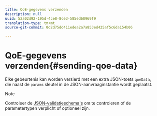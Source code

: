 ```yaml
---
title: QoE-gegevens verzenden
description: null
uuid: 52a02d92-195d-4ce8-8ce3-585ed68969f9
translation-type: tm+mt
source-git-commit: 0d2d75dd411edea2a7a853ed425af5c6da154b06

---
```



# QoE-gegevens verzenden{#sending-qoe-data}

Elke gebeurtenis kan worden versierd met een extra JSON-toets `qoeData`, die naast de `params` sleutel in de JSON-aanvraaginstantie wordt geplaatst.

>[!NOTE]
>
>Controleer de [JSON-validatieschema&#39;s](/help/media-collection-api/mc-api-impl/mc-api-validate-reqs.md) om te controleren of de parametertypen verplicht of optioneel zijn.

